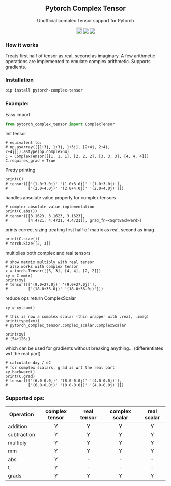 <p align="center">
<!--   <a href="https://williamfalcon.github.io/test-tube/">
    <img alt="react-router" src="https://raw.githubusercontent.com/williamfalcon/test-tube/master/imgs/test_tube_logo.png" width="50">
  </a> -->
</p>
<h2 align="center">
  Pytorch Complex Tensor
</h2>
<p align="center">
  Unofficial complex Tensor support for Pytorch 
</p>
<p align="center">
<a href="https://badge.fury.io/py/pytorch-complex-tensor"><img src="https://badge.fury.io/py/pytorch-complex-tensor.svg" alt="PyPI version" height="18"></a><!--   <a href="https://williamfalcon.github.io/test-tube/"><img src="https://readthedocs.org/projects/test-tube/badge/?version=latest"></a> -->
  <a href="https://github.com/williamFalcon/pytorch-complex-tensor/blob/master/LICENSE"><img src="https://img.shields.io/badge/License-MIT-yellow.svg"></a>
      <a href="https://circleci.com/gh/williamFalcon/pytorch-complex-tensor/"><img src="https://circleci.com/gh/williamFalcon/pytorch-complex-tensor.svg?style=svg"></a>

</p>   

### How it works

Treats first half of tensor as real, second as imaginary.  A few arithmetic operations are implemented to emulate complex arithmetic. Supports gradients.   

### Installation
```bash
pip install pytorch-complex-tensor
```

### Example:   
Easy import  
```python   
from pytorch_complex_tensor import ComplexTensor
```   

Init tensor
```
# equivalent to:
# np.asarray([[1+3j, 1+3j, 1+3j], [2+4j, 2+4j, 2+4j]]).astype(np.complex64)
C = ComplexTensor([[1, 1, 1], [2, 2, 2], [3, 3, 3], [4, 4, 4]])
C.requires_grad = True
```   

Pretty printing
```
print(C)
# tensor([['(1.0+3.0j)' '(1.0+3.0j)' '(1.0+3.0j)'],
#         ['(2.0+4.0j)' '(2.0+4.0j)' '(2.0+4.0j)']])
```

handles absolute value properly for complex tensors
```
# complex absolute value implementation
print(C.abs())
# tensor([[3.1623, 3.1623, 3.1623],
#         [4.4721, 4.4721, 4.4721]], grad_fn=<SqrtBackward>)
```


prints correct sizing treating first half of matrix as real, second as imag
```
print(C.size())
# torch.Size([2, 3])
```

multiplies both complex and real tensors
```
# show matrix multiply with real tensor
# also works with complex tensor
x = torch.Tensor([[3, 3], [4, 4], [2, 2]])
xy = C.mm(x)
print(xy)
# tensor([['(9.0+27.0j)' '(9.0+27.0j)'],
#         ['(18.0+36.0j)' '(18.0+36.0j)']])
```

reduce ops return ComplexScalar
```
xy = xy.sum()

# this is now a complex scalar (thin wrapper with .real, .imag)
print(type(xy))
# pytorch_complex_tensor.complex_scalar.ComplexScalar

print(xy)
# (54+126j)
```

which can be used for gradients without breaking anything... (differentiates wrt the real part)
```
# calculate dxy / dC
# for complex scalars, grad is wrt the real part
xy.backward()
print(C.grad)
# tensor([['(6.0-0.0j)' '(8.0-0.0j)' '(4.0-0.0j)'],
#         ['(6.0-0.0j)' '(8.0-0.0j)' '(4.0-0.0j)']])
```



### Supported ops:
| Operation | complex tensor | real tensor | complex scalar | real scalar |
| ----------| :-------------:|:-----------:|:--------------:|:-----------:|   
| addition | Y | Y | Y | Y |
| subtraction | Y | Y | Y | Y |
| multiply | Y | Y | Y | Y |
| mm | Y | Y | Y | Y |
| abs | Y | - | - | - |
| t | Y | - | - | - |
| grads | Y | Y | Y | Y |   


